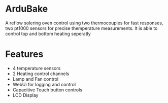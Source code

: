 # ArduBake
A reflow solering oven control using two thermocouples for fast responses, two pt1000 sensors for precise themperature measurements. It is able to control top and bottom heating seperatly

# Features
* 4 temperature sensors
* 2 Heating control channels
* Lamp and Fan control
* WebUi for logging and control
* Capacitive Touch button controls
* LCD Display
